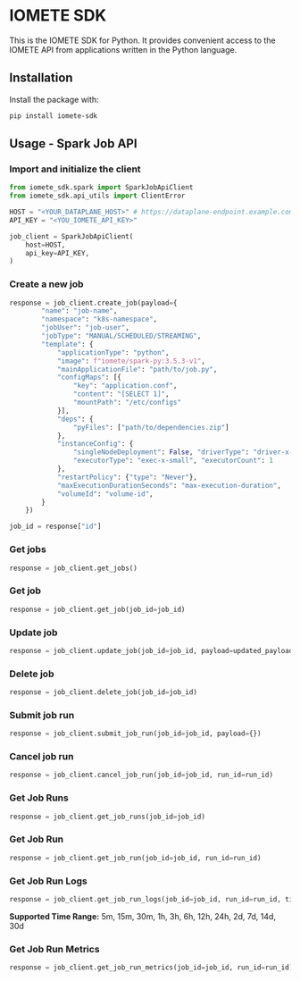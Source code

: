 # IOMETE SDK

This is the IOMETE SDK for Python. 
It provides convenient access to the IOMETE API from applications written in the Python language.

## Installation

Install the package with:

```bash
pip install iomete-sdk
```

## Usage - Spark Job API

### Import and initialize the client
```python
from iomete_sdk.spark import SparkJobApiClient
from iomete_sdk.api_utils import ClientError

HOST = "<YOUR_DATAPLANE_HOST>" # https://dataplane-endpoint.example.com
API_KEY = "<YOU_IOMETE_API_KEY>"

job_client = SparkJobApiClient(
    host=HOST,
    api_key=API_KEY,
)
```

### Create a new job
```python
response = job_client.create_job(payload={
        "name": "job-name",
        "namespace": "k8s-namespace",
        "jobUser": "job-user",
        "jobType": "MANUAL/SCHEDULED/STREAMING",
        "template": {
            "applicationType": "python",
            "image": f"iomete/spark-py:3.5.3-v1",
            "mainApplicationFile": "path/to/job.py",
            "configMaps": [{
                "key": "application.conf",
                "content": "[SELECT 1]",
                "mountPath": "/etc/configs"
            }],
            "deps": {
                "pyFiles": ["path/to/dependencies.zip"]
            },
            "instanceConfig": {
                "singleNodeDeployment": False, "driverType": "driver-x-small",
                "executorType": "exec-x-small", "executorCount": 1
            },
            "restartPolicy": {"type": "Never"},
            "maxExecutionDurationSeconds": "max-execution-duration",
            "volumeId": "volume-id",
        }
    })

job_id = response["id"]
```

### Get jobs
```python
response = job_client.get_jobs()
```

### Get job
```python
response = job_client.get_job(job_id=job_id)
```

### Update job
```python
response = job_client.update_job(job_id=job_id, payload=updated_payload)
```

### Delete job
```python
response = job_client.delete_job(job_id=job_id)
```


### Submit job run
```python
response = job_client.submit_job_run(job_id=job_id, payload={})
```

### Cancel job run
```python
response = job_client.cancel_job_run(job_id=job_id, run_id=run_id)
```

### Get Job Runs
```python
response = job_client.get_job_runs(job_id=job_id)
```

### Get Job Run
```python
response = job_client.get_job_run(job_id=job_id, run_id=run_id)
```

### Get Job Run Logs
```python
response = job_client.get_job_run_logs(job_id=job_id, run_id=run_id, time_range="5m")
```
**Supported Time Range:** 5m, 15m, 30m, 1h, 3h, 6h, 12h, 24h, 2d, 7d, 14d, 30d 

### Get Job Run Metrics
```python
response = job_client.get_job_run_metrics(job_id=job_id, run_id=run_id)
```




